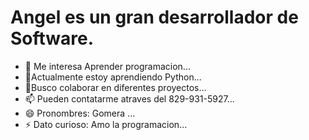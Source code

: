 # Angel es un gran desarrollador de Software.

- 👀 Me interesa Aprender programacion...
- 🌱Actualmente estoy aprendiendo Python...
- 💞️Busco colaborar en diferentes proyectos...
- 📫 Pueden contatarme atraves del 829-931-5927...
- 😄 Pronombres: Gomera ...
- ⚡ Dato curioso: Amo la programacion...
